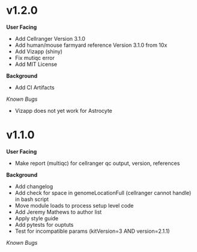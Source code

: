# v1.2.0
**User Facing**
* Add Cellranger Version 3.1.0
* Add human/mouse farmyard reference Version 3.1.0 from 10x
* Add Vizapp (shiny)
* Fix mutiqc error
* Add MIT License

**Background**
* Add CI Artifacts

*Known Bugs*
* Vizapp does not yet work for Astrocyte

# v1.1.0
**User Facing**
* Make report (multiqc) for cellranger qc output, version, references

**Background**
* Add changelog
* Add check for space in genomeLocationFull (cellranger cannot handle) in bash script
* Move module loads to process setup level code
* Add Jeremy Mathews to author list
* Apply style guide
* Add pytests for ouptuts
* Test for incompatible params (kitVersion=3 AND version=2.1.1)

*Known Bugs*
